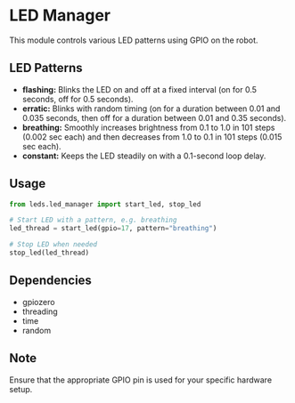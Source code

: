 # LED Manager

This module controls various LED patterns using GPIO on the robot.

## LED Patterns
- **flashing:** Blinks the LED on and off at a fixed interval (on for 0.5 seconds, off for 0.5 seconds).
- **erratic:** Blinks with random timing (on for a duration between 0.01 and 0.035 seconds, then off for a duration between 0.01 and 0.35 seconds).
- **breathing:** Smoothly increases brightness from 0.1 to 1.0 in 101 steps (0.002 sec each) and then decreases from 1.0 to 0.1 in 101 steps (0.015 sec each).
- **constant:** Keeps the LED steadily on with a 0.1-second loop delay.

## Usage

```python
from leds.led_manager import start_led, stop_led

# Start LED with a pattern, e.g. breathing
led_thread = start_led(gpio=17, pattern="breathing")

# Stop LED when needed
stop_led(led_thread)
```

## Dependencies
- gpiozero
- threading
- time
- random

## Note
Ensure that the appropriate GPIO pin is used for your specific hardware setup.
